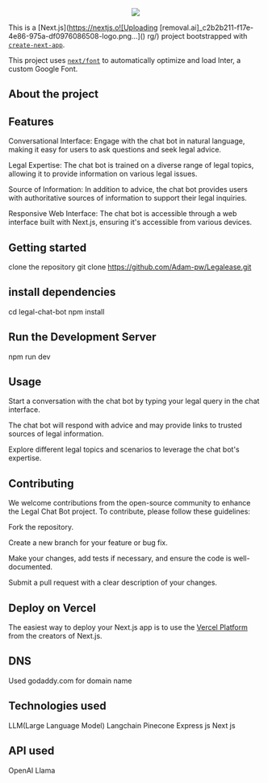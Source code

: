 <p align="center">
  <img src= "https://github.com/Adam-pw/Legalease/assets/99668426/4b0b7062-5671-4d67-978c-73a2a379523d" />
</p>

This is a [Next.js](https://nextjs.o![Uploading [removal.ai]_c2b2b211-f17e-4e86-975a-df0976086508-logo.png…]()
rg/) project bootstrapped with [`create-next-app`](https://github.com/vercel/next.js/tree/canary/packages/create-next-app).

This project uses [`next/font`](https://nextjs.org/docs/basic-features/font-optimization) to automatically optimize and load Inter, a custom Google Font.


## About the project

## Features

Conversational Interface: Engage with the chat bot in natural language, making it easy for users to ask questions and seek legal advice.

Legal Expertise: The chat bot is trained on a diverse range of legal topics, allowing it to provide information on various legal issues.

Source of Information: In addition to advice, the chat bot provides users with authoritative sources of information to support their legal inquiries.

Responsive Web Interface: The chat bot is accessible through a web interface built with Next.js, ensuring it's accessible from various devices.


## Getting started
clone the repository 
git clone https://github.com/Adam-pw/Legalease.git

## install dependencies
cd legal-chat-bot
npm install
 ## Run the Development Server
npm run dev

## Usage
Start a conversation with the chat bot by typing your legal query in the chat interface.

The chat bot will respond with advice and may provide links to trusted sources of legal information.

Explore different legal topics and scenarios to leverage the chat bot's expertise.

## Contributing 

We welcome contributions from the open-source community to enhance the Legal Chat Bot project. To contribute, please follow these guidelines:

Fork the repository.

Create a new branch for your feature or bug fix.

Make your changes, add tests if necessary, and ensure the code is well-documented.

Submit a pull request with a clear description of your changes.


## Deploy on Vercel 

The easiest way to deploy your Next.js app is to use the [Vercel Platform](https://vercel.com/new?utm_medium=default-template&filter=next.js&utm_source=create-next-app&utm_campaign=create-next-app-readme) from the creators of Next.js.

## DNS
Used godaddy.com for domain name 

## Technologies used 
LLM(Large Language Model)
Langchain
Pinecone
Express js
Next js

## API used
OpenAI
Llama




